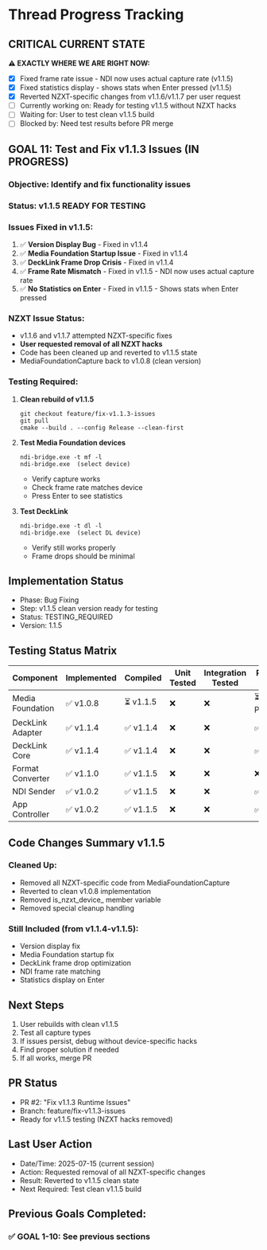 # Thread Progress Tracking

## CRITICAL CURRENT STATE
**⚠️ EXACTLY WHERE WE ARE RIGHT NOW:**
- [x] Fixed frame rate issue - NDI now uses actual capture rate (v1.1.5)
- [x] Fixed statistics display - shows stats when Enter pressed (v1.1.5)
- [x] Reverted NZXT-specific changes from v1.1.6/v1.1.7 per user request
- [ ] Currently working on: Ready for testing v1.1.5 without NZXT hacks
- [ ] Waiting for: User to test clean v1.1.5 build
- [ ] Blocked by: Need test results before PR merge

## GOAL 11: Test and Fix v1.1.3 Issues (IN PROGRESS)
### Objective: Identify and fix functionality issues

### Status: v1.1.5 READY FOR TESTING

### Issues Fixed in v1.1.5:
1. ✅ **Version Display Bug** - Fixed in v1.1.4
2. ✅ **Media Foundation Startup Issue** - Fixed in v1.1.4
3. ✅ **DeckLink Frame Drop Crisis** - Fixed in v1.1.4
4. ✅ **Frame Rate Mismatch** - Fixed in v1.1.5 - NDI now uses actual capture rate
5. ✅ **No Statistics on Enter** - Fixed in v1.1.5 - Shows stats when Enter pressed

### NZXT Issue Status:
- v1.1.6 and v1.1.7 attempted NZXT-specific fixes
- **User requested removal of all NZXT hacks**
- Code has been cleaned up and reverted to v1.1.5 state
- MediaFoundationCapture back to v1.0.8 (clean version)

### Testing Required:
1. **Clean rebuild of v1.1.5**
   ```
   git checkout feature/fix-v1.1.3-issues
   git pull
   cmake --build . --config Release --clean-first
   ```

2. **Test Media Foundation devices**
   ```
   ndi-bridge.exe -t mf -l
   ndi-bridge.exe  (select device)
   ```
   - Verify capture works
   - Check frame rate matches device
   - Press Enter to see statistics

3. **Test DeckLink**
   ```
   ndi-bridge.exe -t dl -l
   ndi-bridge.exe  (select DL device)
   ```
   - Verify still works properly
   - Frame drops should be minimal

## Implementation Status
- Phase: Bug Fixing
- Step: v1.1.5 clean version ready for testing
- Status: TESTING_REQUIRED
- Version: 1.1.5

## Testing Status Matrix
| Component | Implemented | Compiled | Unit Tested | Integration Tested | Runtime Tested |
|-----------|------------|----------|-------------|-------------------|----------------|
| Media Foundation | ✅ v1.0.8 | ⏳ v1.1.5 | ❌ | ❌ | ⏳ PENDING |
| DeckLink Adapter | ✅ v1.1.4 | ✅ v1.1.4 | ❌ | ❌ | ✅ v1.1.4 |
| DeckLink Core | ✅ v1.1.4 | ✅ v1.1.4 | ❌ | ❌ | ✅ v1.1.4 |
| Format Converter | ✅ v1.1.0 | ✅ v1.1.5 | ❌ | ❌ | ❌ |
| NDI Sender | ✅ v1.0.2 | ✅ v1.1.5 | ❌ | ❌ | ✅ v1.1.5 |
| App Controller | ✅ v1.0.2 | ✅ v1.1.5 | ❌ | ❌ | ✅ v1.1.5 |

## Code Changes Summary v1.1.5

### Cleaned Up:
- Removed all NZXT-specific code from MediaFoundationCapture
- Reverted to clean v1.0.8 implementation
- Removed is_nzxt_device_ member variable
- Removed special cleanup handling

### Still Included (from v1.1.4-v1.1.5):
- Version display fix
- Media Foundation startup fix
- DeckLink frame drop optimization
- NDI frame rate matching
- Statistics display on Enter

## Next Steps
1. User rebuilds with clean v1.1.5
2. Test all capture types
3. If issues persist, debug without device-specific hacks
4. Find proper solution if needed
5. If all works, merge PR

## PR Status
- PR #2: "Fix v1.1.3 Runtime Issues"
- Branch: feature/fix-v1.1.3-issues
- Ready for v1.1.5 testing (NZXT hacks removed)

## Last User Action
- Date/Time: 2025-07-15 (current session)
- Action: Requested removal of all NZXT-specific changes
- Result: Reverted to v1.1.5 clean state
- Next Required: Test clean v1.1.5 build

## Previous Goals Completed:
### ✅ GOAL 1-10: See previous sections
